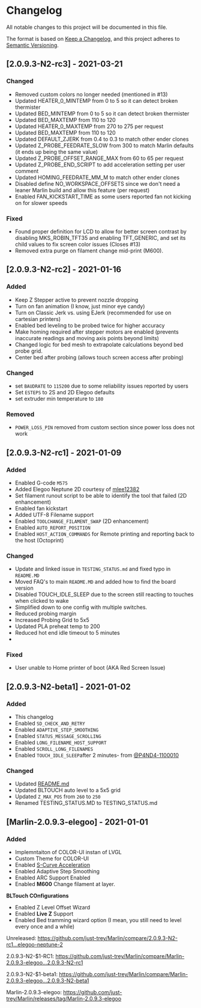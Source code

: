 # Changelog
All notable changes to this project will be documented in this file.

The format is based on [Keep a Changelog](https://keepachangelog.com/en/1.0.0/),
and this project adheres to [Semantic Versioning](https://semver.org/spec/v2.0.0.html).

## [2.0.9.3-N2-rc3] - 2021-03-21

### Changed

- Removed custom colors no longer needed (mentioned in #13)
- Updated HEATER_0_MINTEMP from 0 to 5 so it can detect broken thermister
- Updated BED_MINTEMP from 0 to 5 so it can detect broken thermister
- Updated BED_MAXTEMP from 110 to 120
- Updated HEATER_0_MAXTEMP from 270 to 275 per request
- Updated BED_MAXTEMP from 110 to 120
- Updated DEFAULT_ZJERK from 0.4 to 0.3 to match other ender clones
- Updated Z_PROBE_FEEDRATE_SLOW from 300 to match Marlin defaults (it ends up being the same value)
- Updated Z_PROBE_OFFSET_RANGE_MAX from 60 to 65 per request
- Updated Z_PROBE_END_SCRIPT to add acceleration setting per user comment
- Updated HOMING_FEEDRATE_MM_M to match other ender clones
- Disabled define NO_WORKSPACE_OFFSETS since we don't need a leaner Marlin build and allow this feature (per request)
- Enabled FAN_KICKSTART_TIME as some users reported fan not kicking on for slower speeds

### Fixed

- Found proper definition for LCD to allow for better screen contrast by disabling MKS_ROBIN_TFT35 and enabling TFT_GENERIC, and set its child values to fix screen color issues (Closes #13)
- Removed extra purge on filament change mid-print (M600).

## [2.0.9.3-N2-rc2] - 2021-01-16

### Added
- Keep Z Stepper active to prevent nozzle dropping
- Turn on fan animation (I know, just minor eye candy)
- Turn on Classic Jerk vs. using EJerk (recommended for use on cartesian printers)
- Enabled bed leveling to be probed twice for higher accuracy
- Make homing required after stepper motors are enabled (prevents inaccurate readings and moving axis points beyond limits)
- Changed logic for bed mesh to extrapolate calculations beyond bed probe grid.
- Center bed after probing (allows touch screen access after probing)

### Changed
- set `BAUDRATE` to `115200` due to some reliability issues reported by users 
- Set `ESTEPS` to 2S and 2D Elegoo defaults
- set extruder min temperature to `180` 

### Removed
- `POWER_LOSS_PIN` removed from custom section since power loss does not work

## [2.0.9.3-N2-rc1] - 2021-01-09

### Added

- Enabled G-code `M575`
- Added Elegoo Neptune 2D courtesy of [mlee12382](https://github.com/mlee12382)
- Set filament runout script to be able to identify the tool that failed (2D enhancement)
- Enabled fan kickstart
- Added UTF-8 Filename support
- Enabled `TOOLCHANGE_FILAMENT_SWAP` (2D enhancement)
- Enabled `AUTO_REPORT_POSITION`
- Enabled `HOST_ACTION_COMMANDS` for Remote printing and reporting back to the host (Octoprint)

### Changed

- Update and linked issue in `TESTING_STATUS.md` and fixed typo in `README.MD`
- Moved FAQ's to main `README.MD` and added how to find the board version
- Disabled TOUCH_IDLE_SLEEP due to the screen still reacting to touches when clicked to wake
- Simplified down to one config with multiple switches.
- Reduced probing margin
- Increased Probing Grid to 5x5
- Updated PLA preheat temp to 200
- Reduced hot end idle timeout to 5 minutes
- 
### Fixed

- User unable to Home printer of boot (AKA Red Screen Issue)

## [2.0.9.3-N2-beta1] - 2021-01-02

### Added
- This changelog
- Enabled `SD_CHECK_AND_RETRY`
- Enabled `ADAPTIVE_STEP_SMOOTHING`
- Enabled `STATUS_MESSAGE_SCROLLING`
- Enabled `LONG_FILENAME_HOST_SUPPORT`
- Enabled `SCROLL_LONG_FILENAMES`
- Enabled `TOUCH_IDLE_SLEEP`after 2 minutes- from [@P4ND4-1100010](https://github.com/P4ND4-1100010)

### Changed
- Updated [README.md](README.md)
- Updated BLTOUCH auto level to a 5x5 grid
- Updated `Z_MAX_POS` from `260` to `250`
- Renamed TESTING_STATUS.MD to TESTING_STATUS.md

## [Marlin-2.0.9.3-elegoo] - 2021-01-01

### Added
- Implemntaiton of COLOR-UI instan of LVGL
- Custom Theme for COLOR-UI
- Enabled [S-Curve Acceleration](https://github.com/synthetos/TinyG/wiki/Jerk-Controlled-Motion-Explained)
- Enabled Adaptive Step Smoothing
- Enabled ARC Support Enabled
- Enabled **M600** Change filament at layer.

**BLTouch COnfigurations**
- Enabled Z Level Offset Wizard
- Enabled **Live Z** Support
- Enabled Bed tramming wizard option (I mean, you still need to level every once and a while)

Unreleased: https://github.com/just-trey/Marlin/compare/2.0.9.3-N2-rc1...elegoo-neptune-2

2.0.9.3-N2-$1-RC1: https://github.com/just-trey/Marlin/compare/Marlin-2.0.9.3-elegoo...2.0.9.3-N2-rc1

2.0.9.3-N2-$1-beta1: https://github.com/just-trey/Marlin/compare/Marlin-2.0.9.3-elegoo...2.0.9.3-N2-beta1

Marlin-2.0.9.3-elegoo: https://github.com/just-trey/Marlin/releases/tag/Marlin-2.0.9.3-elegoo
